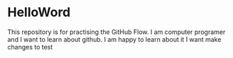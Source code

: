 # HelloWord
This repository is for practising the GitHub Flow.
I am computer programer and I want to learn about github. I am happy to learn about it
I want make changes to test
